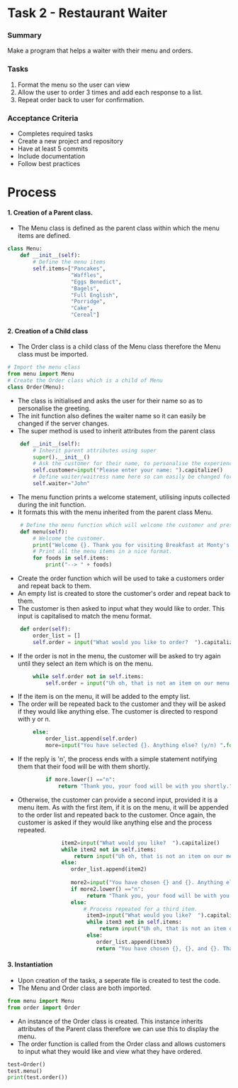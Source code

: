 # Task 2 - Restaurant Waiter 

### Summary
Make a program that helps a waiter with their menu and orders.
### Tasks
1. Format the menu so the user can view 
2. Allow the user to order 3 times and add each response to a list.
3. Repeat order back to user for confirmation. 
### Acceptance Criteria
* Completes required tasks
* Create a new project and repository
* Have at least 5 commits
* Include documentation
* Follow best practices

# Process 
#### 1. Creation of a Parent class.
 * The Menu class is defined as the parent class within which the menu items are defined. 
```python
class Menu:
    def __init__(self):
        # Define the menu items
        self.items=["Pancakes",
                    "Waffles",
                    "Eggs Benedict",
                    "Bagels",
                    "Full English",
                    "Porridge",
                    "Cake",
                    "Cereal"]
```
#### 2. Creation of a Child class 
* The Order class is a child class of the Menu class therefore the Menu class must be imported.
```python
# Import the menu class
from menu import Menu
# Create the Order class which is a child of Menu
class Order(Menu):
```
* The class is initialised and asks the user for their name so as to personalise the greeting. 
* The init function also defines the waiter name so it can easily be changed if the server changes.
* The super method is used to inherit attributes from the parent class
```python
    def __init__(self):
        # Inherit parent attributes using super
        super().__init__()
        # Ask the customer for their name, to personalise the experience
        self.customer=input("Please enter your name: ").capitalize()
        # Define waiter/waitress name here so can easily be changed for different servers.
        self.waiter="John"
```
* The menu function prints a welcome statement, utilising inputs collected during the init function. 
* It formats this with the menu inherited from the parent class Menu. 
```python
    # Define the menu function which will welcome the customer and present the menu.
    def menu(self):
        # Welcome the customer.
        print("Welcome {}. Thank you for visiting Breakfast at Monty's. My name is {} and I will be your waiter for today. \nOn the Menu today we have:".format(self.customer,self.waiter))
        # Print all the menu items in a nice format.
        for foods in self.items:
            print("--> " + foods)
```

* Create the order function which will be used to take a customers order and repeat back to them.
* An empty list is created to store the customer's order and repeat back to them. 
* The customer is then asked to input what they would like to order. This input is capitalised to match the menu format.  
```python
    def order(self):
        order_list = []
        self.order = input("What would you like to order?  ").capitalize()
```
* If the order is not in the menu, the customer will be asked to try again until they select an item which is on the menu.

```python
        while self.order not in self.items:
            self.order = input("Uh oh, that is not an item on our menu. Please try again  ").capitalize()
```
* If the item is on the menu, it will be added to the empty list.
* The order will be repeated back to the customer and they will be asked if they would like anything else. The customer is directed to respond with y or n. 
```python
        else:      
            order_list.append(self.order)
            more=input("You have selected {}. Anything else? (y/n) ".format(order_list[0]))
```
* If the reply is 'n', the process ends with a simple statement notifying them that their food will be with them shortly.
```python
            if more.lower() =="n":
                return "Thank you, your food will be with you shortly."
```
* Otherwise, the customer can provide a second input, provided it is a menu item. As with the first item, if it is on the menu, it will be appended to the order list and repeated back to the customer. Once again, the customer is asked if they would like anything else and the process repeated. 
```python
                 item2=input("What would you like?  ").capitalize()
                 while item2 not in self.items:
                     return input("Uh oh, that is not an item on our menu. Please try again  ").capitalize()
                 else:
                    order_list.append(item2)
                    
                    more2=input("You have chosen {} and {}. Anything else? (y/n) ".format(order_list[0],order_list[1]))
                    if more2.lower() =="n":
                         return "Thank you, your food will be with you shortly."
                    else:
                        # Process repeated for a third item.
                         item3=input("What would you like?  ").capitalize()
                         while item3 not in self.items:
                             return input("Uh oh, that is not an item on our menu. Please try again  ").capitalize()
                         else:
                            order_list.append(item3)
                            return "You have chosen {}, {}, and {}. Thank you, your food will be with you shortly.".format(order_list[0], order_list[1], order_list[2])
```
 
#### 3. Instantiation
* Upon creation of the tasks, a seperate file is created to test the code. 
* The Menu and Order class are both imported. 
```python
from menu import Menu
from order import Order
```
* An instance of the Order class is created. This instance inherits attributes of the Parent class therefore we can use this to display the menu. 
* The order function is called from the Order class and allows customers to input what they would like and view what they have ordered. 
```python
test=Order()
test.menu()
print(test.order())
```

